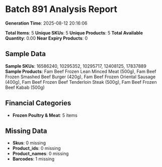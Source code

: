 # Batch 891 Analysis Report

**Generation Time**: 2025-08-12 20:16:06

**Total Items**: 5
**Unique SKUs**: 5
**Unique Products**: 5
**Total Available Quantity**: 0.00
**Near Expiry Products**: 0

## Sample Data
**Sample SKUs**: 16586240, 10295352, 10295717, 12408125, 17837889
**Sample Products**: Fam Beef Frozen Lean Minced Meat (500g), Fam Beef Frozen Smashed Beef Burger (420g), Fam Beef Frozen Oriental Sausage (400g), Fam Beef Frozen Beef Tenderloin Steak (500g), Fam Beef Frozen Beef Kabab (500g)

## Financial Categories
- **Frozen Poultry & Meat**: 5 items

## Missing Data
- **Skus**: 0 missing
- **Product_ids**: 0 missing
- **Product_names**: 0 missing
- **Barcodes**: 1 missing

